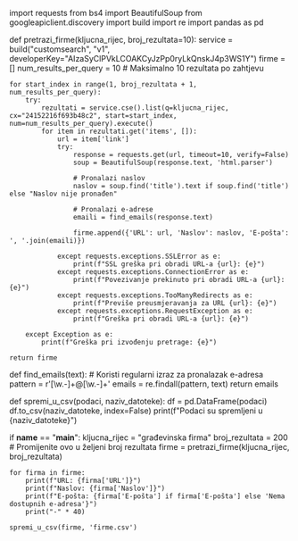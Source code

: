 import requests
from bs4 import BeautifulSoup
from googleapiclient.discovery import build
import re
import pandas as pd

def pretrazi_firme(kljucna_rijec, broj_rezultata=10):
    service = build("customsearch", "v1", developerKey="AIzaSyClPVkLCOAKCyJzPp0ryLkQnskJ4p3WS1Y")
    firme = []
    num_results_per_query = 10  # Maksimalno 10 rezultata po zahtjevu
    
    for start_index in range(1, broj_rezultata + 1, num_results_per_query):
        try:
            rezultati = service.cse().list(q=kljucna_rijec, cx="24152216f693b48c2", start=start_index, num=num_results_per_query).execute()
            for item in rezultati.get('items', []):
                url = item['link']
                try:
                    response = requests.get(url, timeout=10, verify=False)
                    soup = BeautifulSoup(response.text, 'html.parser')
                    
                    # Pronalazi naslov
                    naslov = soup.find('title').text if soup.find('title') else "Naslov nije pronađen"
                    
                    # Pronalazi e-adrese
                    emaili = find_emails(response.text)
                    
                    firme.append({'URL': url, 'Naslov': naslov, 'E-pošta': ', '.join(emaili)})
                
                except requests.exceptions.SSLError as e:
                    print(f"SSL greška pri obradi URL-a {url}: {e}")
                except requests.exceptions.ConnectionError as e:
                    print(f"Povezivanje prekinuto pri obradi URL-a {url}: {e}")
                except requests.exceptions.TooManyRedirects as e:
                    print(f"Previše preusmjeravanja za URL {url}: {e}")
                except requests.exceptions.RequestException as e:
                    print(f"Greška pri obradi URL-a {url}: {e}")
        
        except Exception as e:
            print(f"Greška pri izvođenju pretrage: {e}")
    
    return firme

def find_emails(text):
    # Koristi regularni izraz za pronalazak e-adresa
    pattern = r'[\w\.-]+@[\w\.-]+'
    emails = re.findall(pattern, text)
    return emails

def spremi_u_csv(podaci, naziv_datoteke):
    df = pd.DataFrame(podaci)
    df.to_csv(naziv_datoteke, index=False)
    print(f"Podaci su spremljeni u {naziv_datoteke}")

if __name__ == "__main__":
    kljucna_rijec = "građevinska firma"
    broj_rezultata = 200 # Promijenite ovo u željeni broj rezultata
    firme = pretrazi_firme(kljucna_rijec, broj_rezultata)
    
    for firma in firme:
        print(f"URL: {firma['URL']}")
        print(f"Naslov: {firma['Naslov']}")
        print(f"E-pošta: {firma['E-pošta'] if firma['E-pošta'] else 'Nema dostupnih e-adresa'}")
        print("-" * 40)
    
    spremi_u_csv(firme, 'firme.csv')
